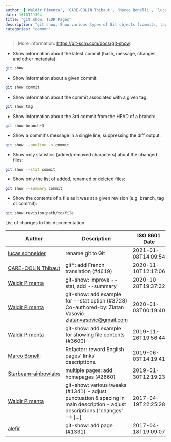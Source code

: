 ```yaml
---
author: ['Waldir Pimenta', 'CARE-COLIN Thibaut', 'Marco Bonelli', 'lucas schneider', 'alefir', 'Starbeamrainbowlabs']
date: 1610111394
title: "git show, TLDR Pages"
description: "git show, Show various types of Git objects (commits, tags, etc.)."
categories: "common"
---
```

> More information: <https://git-scm.com/docs/git-show>.

- Show information about the latest commit (hash, message, changes, and other metadata):

```bash
git show
```

- Show information about a given commit:

```bash
git show commit
```

- Show information about the commit associated with a given tag:

```bash
git show tag
```

- Show information about the 3rd commit from the HEAD of a branch:

```bash
git show branch~3
```

- Show a commit's message in a single line, suppressing the diff output:

```bash
git show --oneline -s commit
```

- Show only statistics (added/removed characters) about the changed files:

```bash
git show --stat commit
```

- Show only the list of added, renamed or deleted files:

```bash
git show --summary commit
```

- Show the contents of a file as it was at a given revision (e.g. branch, tag or commit):

```bash
git show revision:path/to/file
```
List of changes to this documentation


Author | Description | ISO 8601 Date | GitHub link
------|-----|-----|-----
[lucas schneider](mailto:casdpa@gmail.com) | rename git to Git | 2021-01-08T14:09:54 | [eef3712fc3a6](https://github.com/tldr-pages/tldr/commit/eef3712fc3a6a3774384b2e4ed934583c8349d75)
[CARE-COLIN Thibaut](mailto:carecolin@gmail.com) | git*: add French translation (#4619) | 2020-11-10T12:17:06 | [8c8314f72568](https://github.com/tldr-pages/tldr/commit/8c8314f7256871ec042395d6eef6d77827cda04c)
[Waldir Pimenta](mailto:waldyrious@gmail.com) | git-show: improve --stat, add --summary | 2020-10-28T19:37:32 | [c91bb1b19ce5](https://github.com/tldr-pages/tldr/commit/c91bb1b19ce519323d55d871a75405f234723791)
[Waldir Pimenta](mailto:waldyrious@gmail.com) | git-show: add example for --stat option (#3728) Co-authored-by: Zlatan Vasović <zlatanvasovic@gmail.com> | 2020-01-03T00:19:40 | [29b3ab40a1a6](https://github.com/tldr-pages/tldr/commit/29b3ab40a1a63ac8b0e47c585990507abc6b7268)
[Waldir Pimenta](mailto:waldyrious@gmail.com) | git-show: add example for showing file contents (#3600) | 2019-11-26T19:56:44 | [c5a8569ecede](https://github.com/tldr-pages/tldr/commit/c5a8569ecedef725ff61a23766f062a541b545e8)
[Marco Bonelli](mailto:marco@mebeim.net) | Refactor: reword English pages' links' descriptions. | 2019-06-03T14:19:41 | [66abb98ce935](https://github.com/tldr-pages/tldr/commit/66abb98ce935c0f4516bf30c4d6da72180d5a3ab)
[Starbeamrainbowlabs](mailto:sbrl@starbeamrainbowlabs.com) | multiple pages: add homepages (#2660) | 2019-01-30T12:19:23 | [a19866e88add](https://github.com/tldr-pages/tldr/commit/a19866e88addb239484637579b17e7c6ea9b53aa)
[Waldir Pimenta](mailto:waldyrious@gmail.com) | git-show: various tweaks (#1341) - adjust punctuation & spacing in main description - adjust descriptions ("changes" --> [...] | 2017-04-19T22:25:28 | [5cb62ebbffa4](https://github.com/tldr-pages/tldr/commit/5cb62ebbffa473bf9b53d230da8be138715dc19f)
[alefir](mailto:bob1nilly@gmail.com) | git-show: add page (#1331) | 2017-04-18T19:09:07 | [b71c9cdcf3fa](https://github.com/tldr-pages/tldr/commit/b71c9cdcf3faaf14c42dcbb839cc908625c0df88)

